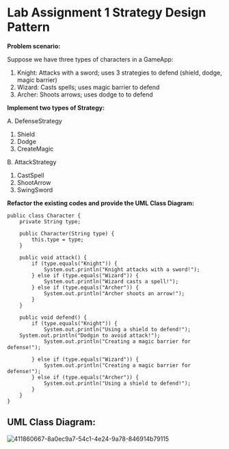 # Lab Assignment 1 Strategy Design Pattern

**Problem scenario:**

Suppose we have three types of characters in a GameApp:

  1. Knight: Attacks with a sword; uses 3 strategies to defend (shield, dodge, magic barrier)
  2. Wizard: Casts spells; uses magic barrier to defend
  3. Archer: Shoots arrows; uses dodge to to defend

**Implement two types of Strategy:**

A. DefenseStrategy
  1. Shield
  2. Dodge
  3. CreateMagic

B. AttackStrategy
  1.  CastSpell
  2.  ShootArrow
  3.  SwingSword  

**Refactor the existing codes and provide the UML Class Diagram:**

    public class Character {
        private String type;
    
        public Character(String type) {
            this.type = type;
        }
    
        public void attack() {
            if (type.equals("Knight")) {
                System.out.println("Knight attacks with a sword!");
            } else if (type.equals("Wizard")) {
                System.out.println("Wizard casts a spell!");
            } else if (type.equals("Archer")) {
                System.out.println("Archer shoots an arrow!");
            }
        }
    
        public void defend() {
            if (type.equals("Knight")) {
                System.out.println("Using a shield to defend!");
    	System.out.println("Dodgin to avoid attack!");
                System.out.println("Creating a magic barrier for defense!");		
    
            } else if (type.equals("Wizard")) {
                System.out.println("Creating a magic barrier for defense!");
            } else if (type.equals("Archer")) {
                System.out.println("Using a shield to defend!");
            }
        }
    }

## UML Class Diagram:
![411860667-8a0ec9a7-54c1-4e24-9a78-846914b79115](https://github.com/user-attachments/assets/65771e6b-3a3c-49d2-92cd-13d9075fc78d)
